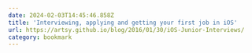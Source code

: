 ```yaml
---
date: 2024-02-03T14:45:46.858Z
title: 'Interviewing, applying and getting your first job in iOS'
url: https://artsy.github.io/blog/2016/01/30/iOS-Junior-Interviews/
category: bookmark
---
```

